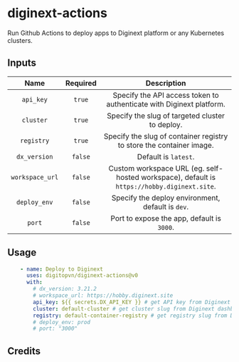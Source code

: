 # diginext-actions

Run Github Actions to deploy apps to Diginext platform or any Kubernetes clusters.

## Inputs

| Name            | Required | Description                                                                                      |
|:---------------:|:--------:|:------------------------------------------------------------------------------------------------:|
| `api_key`       | `true`   | Specify the API access token to authenticate with Diginext platform.                             |
| `cluster`       | `true`   | Specify the slug of targeted cluster to deploy.                                                  |
| `registry`      | `true`   | Specify the slug of container registry to store the container image.                             |
| `dx_version`    | `false`  | Default is `latest`.                                                                             |
| `workspace_url` | `false`  | Custom workspace URL (eg. self-hosted workspace), default is `https://hobby.diginext.site`.      |
| `deploy_env`    | `false`  | Specify the deploy environment, default is `dev`.                                                |
| `port`          | `false`  | Port to expose the app, default is `3000`.                                                       |

## Usage

```yaml
    - name: Deploy to Diginext
      uses: digitopvn/diginext-actions@v0
      with:
        # dx_version: 3.21.2
        # workspace_url: https://hobby.diginext.site
        api_key: ${{ secrets.DX_API_KEY }} # get API key from Diginext dashboard
        cluster: default-cluster # get cluster slug from Diginext dashboard
        registry: default-container-registry # get registry slug from Diginext dashboard
        # deploy_env: prod
        # port: "3000"
```

## Credits

